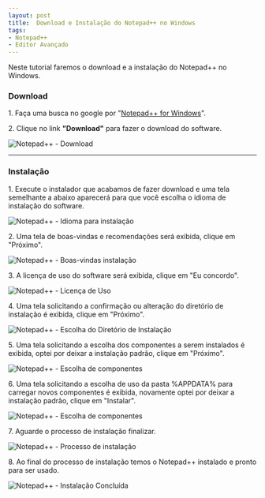 ```yaml
---
layout: post
title:  Download e Instalação do Notepad++ no Windows
tags:
- Notepad++
- Editor Avançado
---
```


<p>Neste tutorial faremos o download e a instalação do Notepad++ no Windows.</p>

<h3 id="heading3">Download</h3>

<p>1. Faça uma busca no google por "<a href="https://notepad-plus-plus.org/download/" target="_blank">Notepad++ for Windows</a>".</p>

<p>2. Clique no link <strong>"Download"</strong> para fazer o download do software. </p>

<p><img src="https://raw.githubusercontent.com/mateusblopes/mateusblopes.github.io/master/_posts/img/NotepadInstalacao1.png" alt="Notepad++ - Download" /></p>

<hr/>

<h3 id="heading3">Instalação</h3>

<p>1. Execute o instalador que acabamos de fazer download e uma tela semelhante a abaixo aparecerá para que você escolha o idioma de instalação do software.</p>

<p><img src="https://raw.githubusercontent.com/mateusblopes/mateusblopes.github.io/master/_posts/img/NotepadInstalacao2.png" alt="Notepad++ - Idioma para instalação" /></p>

<p>2. Uma tela de boas-vindas e recomendações será exibida, clique em <stron>"Próximo"</stron>.</p>

<p><img src="https://raw.githubusercontent.com/mateusblopes/mateusblopes.github.io/master/_posts/img/NotepadInstalacao3.png" alt="Notepad++ - Boas-vindas instalação" /></p>

<p>3. A licença de uso do software será exibida, clique em <stron>"Eu concordo"</stron>.</p>

<p><img src="https://raw.githubusercontent.com/mateusblopes/mateusblopes.github.io/master/_posts/img/NotepadInstalacao4.png" alt="Notepad++ - Licença de Uso" /></p>

<p>4. Uma tela solicitando a confirmação ou alteração do diretório de instalação é exibida, clique em <stron>"Próximo"</stron>.</p>

<p><img src="https://raw.githubusercontent.com/mateusblopes/mateusblopes.github.io/master/_posts/img/NotepadInstalacao5.png" alt="Notepad++ - Escolha do Diretório de Instalação" /></p>

<p>5. Uma tela solicitando a escolha dos componentes a serem instalados é exibida, optei por deixar a instalação padrão, clique em <stron>"Próximo"</stron>.</p>

<p><img src="https://raw.githubusercontent.com/mateusblopes/mateusblopes.github.io/master/_posts/img/NotepadInstalacao6.png" alt="Notepad++ - Escolha de componentes" /></p>

<p>6. Uma tela solicitando a escolha de uso da pasta %APPDATA% para carregar novos componentes é exibida, novamente optei por deixar a instalação padrão, clique em <stron>"Instalar"</stron>.</p>

<p><img src="https://raw.githubusercontent.com/mateusblopes/mateusblopes.github.io/master/_posts/img/NotepadInstalacao7.png" alt="Notepad++ - Escolha de componentes" /></p>

<p>7. Aguarde o processo de instalação finalizar.</p>

<p><img src="https://raw.githubusercontent.com/mateusblopes/mateusblopes.github.io/master/_posts/img/NotepadInstalacao8.png" alt="Notepad++ - Processo de instalação" /></p>

<p>8. Ao final do processo de instalação temos o Notepad++ instalado e pronto para ser usado.</p>

<p><img src="https://raw.githubusercontent.com/mateusblopes/mateusblopes.github.io/master/_posts/img/NotepadInstalacao9.png" alt="Notepad++ - Instalação Concluída" /></p>
